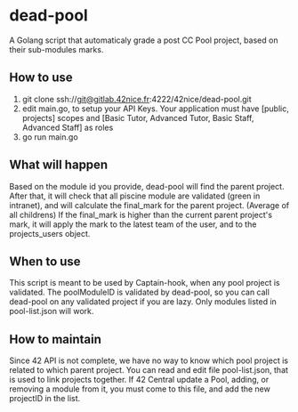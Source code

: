 # dead-pool
A Golang script that automaticaly grade a post CC Pool project, based on their sub-modules marks.

## How to use
1. git clone ssh://git@gitlab.42nice.fr:4222/42nice/dead-pool.git
2. edit main.go, to setup your API Keys. Your application must have [public, projects] scopes and [Basic Tutor, Advanced Tutor, Basic Staff, Advanced Staff] as roles
3. go run main.go <userID> <poolModuleID>

## What will happen
Based on the module id you provide, dead-pool will find the parent project.
After that, it will check that all piscine module are validated (green in intranet), and will calculate the final_mark for the parent project. (Average of all childrens)
If the final_mark is higher than the current parent project's mark, it will apply the mark to the latest team of the user, and to the projects_users object.

## When to use
This script is meant to be used by Captain-hook, when any pool project is validated.
The poolModuleID is validated by dead-pool, so you can call dead-pool on any validated project if you are lazy.
Only modules listed in pool-list.json will work.

## How to maintain
Since 42 API is not complete, we have no way to know which pool project is related to which parent project.
You can read and edit file pool-list.json, that is used to link projects together.
If 42 Central update a Pool, adding, or removing a module from it, you must come to this file, and add the new projectID in the list.